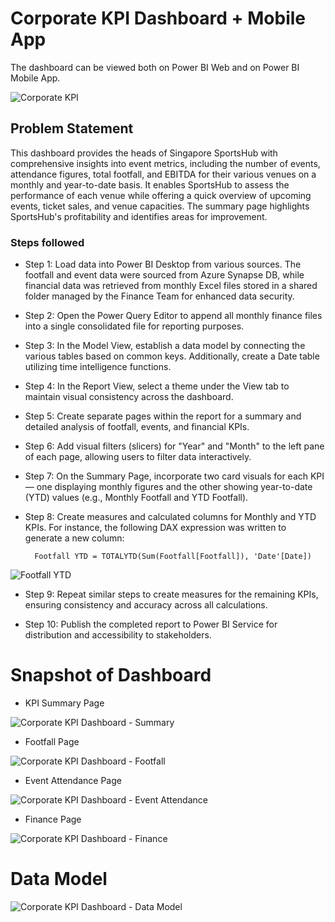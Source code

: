 # Corporate KPI Dashboard + Mobile App

The dashboard can be viewed both on Power BI Web and on Power BI Mobile App.

![Corporate KPI](https://github.com/user-attachments/assets/ab893d56-17e1-43c3-bc2b-c153466f2012)


## Problem Statement

This dashboard provides the heads of Singapore SportsHub with comprehensive insights into event metrics, including the number of events, attendance figures, total footfall, and EBITDA for their various venues on a monthly and year-to-date basis. It enables SportsHub to assess the performance of each venue while offering a quick overview of upcoming events, ticket sales, and venue capacities. The summary page highlights SportsHub's profitability and identifies areas for improvement.


### Steps followed 

- Step 1: Load data into Power BI Desktop from various sources. The footfall and event data were sourced from Azure Synapse DB, while financial data was retrieved from monthly Excel files stored in a shared folder managed by the Finance Team for enhanced data security.

- Step 2: Open the Power Query Editor to append all monthly finance files into a single consolidated file for reporting purposes.

- Step 3: In the Model View, establish a data model by connecting the various tables based on common keys. Additionally, create a Date table utilizing time intelligence functions.

- Step 4: In the Report View, select a theme under the View tab to maintain visual consistency across the dashboard.

- Step 5: Create separate pages within the report for a summary and detailed analysis of footfall, events, and financial KPIs.

- Step 6: Add visual filters (slicers) for "Year" and "Month" to the left pane of each page, allowing users to filter data interactively.

- Step 7: On the Summary Page, incorporate two card visuals for each KPI — one displaying monthly figures and the other showing year-to-date (YTD) values (e.g., Monthly Footfall and YTD Footfall).

- Step 8: Create measures and calculated columns for Monthly and YTD KPIs. For instance, the following DAX expression was written to generate a new column:
       
        Footfall YTD = TOTALYTD(Sum(Footfall[Footfall]), 'Date'[Date])


![Footfall YTD](https://github.com/user-attachments/assets/4de6124e-3a2e-4f67-9b96-e8415db1826d)


 - Step 9: Repeat similar steps to create measures for the remaining KPIs, ensuring consistency and accuracy across all calculations.

 - Step 10: Publish the completed report to Power BI Service for distribution and accessibility to stakeholders.
 

# Snapshot of Dashboard

 - KPI Summary Page
   
![Corporate KPI Dashboard - Summary](https://github.com/user-attachments/assets/4a8cc57a-eceb-40c4-a99b-9e4849cb8a59)

 - Footfall Page
   
 ![Corporate KPI Dashboard - Footfall](https://github.com/user-attachments/assets/bfde390f-e2f9-4e51-b222-971de1f14cfa)

 - Event Attendance Page
   
 ![Corporate KPI Dashboard - Event Attendance](https://github.com/user-attachments/assets/072beac3-8107-4669-8752-cd10395fd3cb)

 - Finance Page
   
 ![Corporate KPI Dashboard - Finance](https://github.com/user-attachments/assets/6261c422-be9e-4659-88e7-5763b8911418)

 

# Data Model

![Corporate KPI Dashboard - Data Model](https://github.com/user-attachments/assets/9e140596-11cd-40da-b81b-d6217e000c49)
